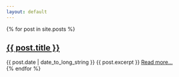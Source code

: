 ```yaml
---
layout: default
---
```


{% for post in site.posts %}
  <div class="blog_preview">
    <h2>
      <a href="{{ post.url }}">
        {{ post.title }}
      </a>
    </h2>
    <time datetime="{{ post.date | date: "%Y-%m-%d" }}">{{ post.date | date_to_long_string }}</time>
    {{ post.excerpt }}
    <a class="readMore" href="{{ post.url }}" >Read more...</a>
  </div>
{% endfor %}